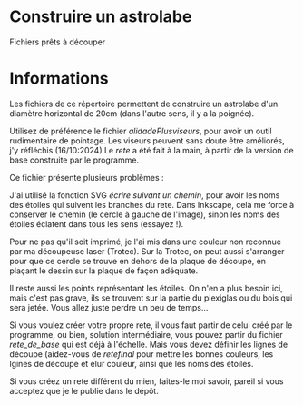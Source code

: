 # Construire un astrolabe
 Fichiers prêts à découper

# Informations
	
Les fichiers de ce répertoire permettent de construire un astrolabe d'un diamètre horizontal de 20cm  (dans l'autre sens, il y a la poignée). 

Utilisez de préférence le fichier *alidadePlusviseurs*, pour avoir un outil rudimentaire de pointage. Les viseurs peuvent sans doute être améliorés, j'y réfléchis (16/10:2024)
Le *rete* a été fait à la main, à partir de la version de base construite par le programme. 

Ce fichier présente plusieurs problèmes : 

J'ai utilisé la fonction SVG *écrire suivant un chemin*, pour avoir les noms des étoiles qui suivent les branches du rete. Dans Inkscape, celà me force à conserver
le chemin (le cercle à gauche de l'image), sinon les noms des étoiles éclatent dans tous les sens (essayez !). 

Pour ne pas qu'il soit imprimé, je l'ai mis dans une couleur non reconnue par ma découpeuse laser (Trotec). Sur la Trotec, on peut aussi s'arranger pour que ce cercle
se trouve en dehors de la plaque de découpe, en plaçant le dessin sur la plaque de façon adéquate. 

Il reste aussi les points représentant les étoiles. On n'en a plus besoin ici, mais c'est pas grave, ils se trouvent sur la partie du plexiglas ou du bois qui sera jetée. 
Vous allez juste perdre un peu de temps...

Si vous voulez créer votre propre rete, il vous faut partir de celui créé par le programme, ou bien, solution intermédiaire, vous pouvez partir du fichier *rete_de_base* qui
est déjà à l'échelle. Mais vous devez définir les lignes de découpe (aidez-vous de *retefinal* pour mettre les bonnes couleurs, les lgines de découpe et elur couleur, ainsi que les noms des étoiles. 

Si vous créez un rete différent du mien, faites-le moi savoir, pareil si vous acceptez que je le publie dans le dépôt. 
